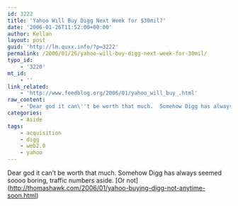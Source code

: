 ```yaml
---
id: 3222
title: 'Yahoo Will Buy Digg Next Week for $30mil?'
date: '2006-01-26T11:52:00+00:00'
author: Kellan
layout: post
guid: 'http://lm.quxx.info/?p=3222'
permalink: /2006/01/26/yahoo-will-buy-digg-next-week-for-30mil/
typo_id:
    - '3220'
mt_id:
    - ''
link_related:
    - 'http://www.feedblog.org/2006/01/yahoo_will_buy_.html'
raw_content:
    - 'Dear god it can\''t be worth that much.  Somehow Digg has always seemed soooo boring, traffic numbers aside. [Or not](http://thomashawk.com/2006/01/yahoo-buying-digg-not-anytime-soon.html)'
categories:
    - Aside
tags:
    - acquisition
    - digg
    - web2.0
    - yahoo
---
```


Dear god it can’t be worth that much. Somehow Digg has always seemed soooo boring, traffic numbers aside. \[Or not\](http://thomashawk.com/2006/01/yahoo-buying-digg-not-anytime-soon.html)